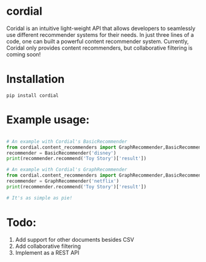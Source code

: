 # cordial
Coridal is an intuitive light-weight API that allows developers to seamlessly use different recommender systems for their needs. 
In just three lines of a code, one can built a powerful content recommender system. Currently, Coridal only provides content recommenders,
but collaborative filtering is coming soon!

# Installation
`pip install cordial`

# Example usage:

```python

# An example with Cordial's BasicRecommender
from cordial.content_recommenders import GraphRecommender,BasicRecommender
recommender = BasicRecommender('disney')
print(recommender.recommend('Toy Story')['result'])

# An example with Cordial's GraphRecommender
from cordial.content_recommenders import GraphRecommender,BasicRecommender
recommender = GraphRecommender('netflix')
print(recommender.recommend('Toy Story')['result'])

# It's as simple as pie!
```

# Todo:
 1. Add support for other documents besides CSV
 2. Add collaborative filtering
 3. Implement as a REST API
